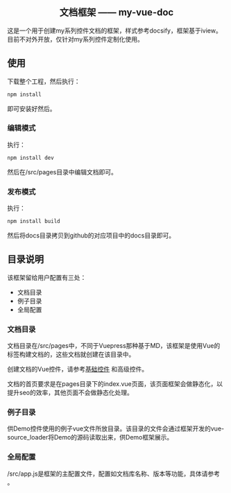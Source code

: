 <h2 align="center">文档框架 —— my-vue-doc</h2>
这是一个用于创建my系列控件文档的框架，样式参考docsify，框架基于iview。目前不对外开放，仅针对my系列控件定制化使用。


## 使用

下载整个工程，然后执行：

```javascript
npm install
```

即可安装好然后。


### 编辑模式

执行：

```javascript
npm install dev
```

然后在/src/pages目录中编辑文档即可。



### 发布模式

执行：

```javascript
npm install build
```

然后将docs目录拷贝到github的对应项目中的docs目录即可。




## 目录说明

该框架留给用户配置有三处：

*   文档目录
*   例子目录
*   全局配置

### 文档目录

文档目录在/src/pages中，不同于Vuepress那种基于MD，该框架是使用Vue的标签构建文档的，这些文档就创建在该目录中。


创建文档的Vue控件，请参考[基础控件](laden666666.github.io/my-vue-doc#/Base "") 和高级控件。


文档的首页要求是在pages目录下的index.vue页面，该页面框架会做静态化，以提升seo的效率，其他页面不会做静态化处理。



### 例子目录

供Demo控件使用的例子vue文件所放目录。该目录的文件会通过框架开发的vue-source_loader将Demo的源码读取出来，供Demo框架展示。



### 全局配置

/src/app.js是框架的主配置文件，配置如文档库名称、版本等功能，具体请参考[](laden666666.github.io/my-vue-doc#/appConfig "") 。



